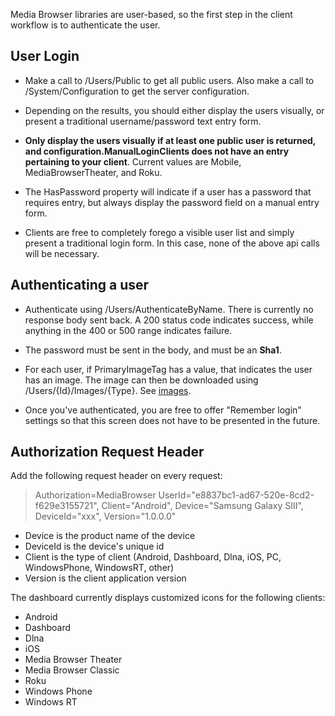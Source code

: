 Media Browser libraries are user-based, so the first step in the client workflow is to authenticate the user.

## User Login

* Make a call to /Users/Public to get all public users. Also make a call to /System/Configuration to get the server configuration.

* Depending on the results, you should either display the users visually, or present a traditional username/password text entry form.

* **Only display the users visually if at least one public user is returned, and configuration.ManualLoginClients does not have an entry pertaining to your client**. Current values are Mobile, MediaBrowserTheater, and Roku.

* The HasPassword property will indicate if a user has a password that requires entry, but always display the password field on a manual entry form.

* Clients are free to completely forego a visible user list and simply present a traditional login form. In this case, none of the above api calls will be necessary.

## Authenticating a user

* Authenticate using /Users/AuthenticateByName. There is currently no response body sent back. A 200 status code indicates success, while anything in the 400 or 500 range indicates failure.

* The password must be sent in the body, and must be an **Sha1**.

* For each user, if PrimaryImageTag has a value, that indicates the user has an image. The image can then be downloaded using /Users/{Id}/Images/{Type}. See [images](https://github.com/MediaBrowser/MediaBrowser/wiki/Images).

* Once you've authenticated, you are free to offer "Remember login" settings so that this screen does not have to be presented in the future.

## Authorization Request Header

Add the following request header on every request:

> Authorization=MediaBrowser UserId="e8837bc1-ad67-520e-8cd2-f629e3155721", Client="Android", Device="Samsung Galaxy SIII", DeviceId="xxx", Version="1.0.0.0"

* Device is the product name of the device
* DeviceId is the device's unique id
* Client is the type of client (Android, Dashboard, Dlna, iOS, PC, WindowsPhone, WindowsRT, other)
* Version is the client application version

The dashboard currently displays customized icons for the following clients:

* Android
* Dashboard
* Dlna
* iOS
* Media Browser Theater
* Media Browser Classic
* Roku
* Windows Phone
* Windows RT